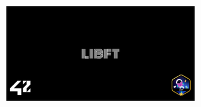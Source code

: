 <picture>
<img alt="Entete du depou libft." src="https://github.com/Paype67210/Libft_42_Mulhouse/blob/main/Tools/cover-libft-bonus.png">
</picture>
